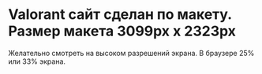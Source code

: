 # Valorant сайт сделан по макету. Размер макета 3099px x 2323px
Желательно смотреть на высоком разрешений экрана. В браузере 25% или 33% экрана.
